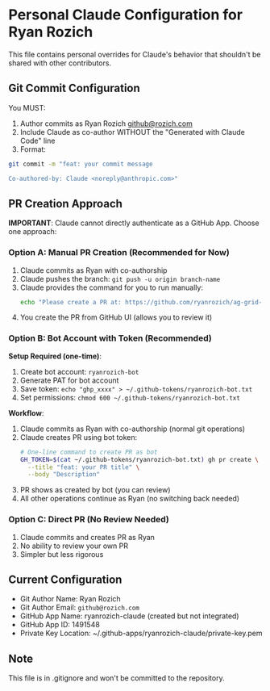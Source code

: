# Personal Claude Configuration for Ryan Rozich

This file contains personal overrides for Claude's behavior that shouldn't be shared with other contributors.

## Git Commit Configuration

You MUST:

1. Author commits as Ryan Rozich <github@rozich.com>
2. Include Claude as co-author WITHOUT the "Generated with Claude Code" line
3. Format:

```bash
git commit -m "feat: your commit message

Co-authored-by: Claude <noreply@anthropic.com>"
```

## PR Creation Approach

**IMPORTANT**: Claude cannot directly authenticate as a GitHub App. Choose one approach:

### Option A: Manual PR Creation (Recommended for Now)

1. Claude commits as Ryan with co-authorship
2. Claude pushes the branch: `git push -u origin branch-name`
3. Claude provides the command for you to run manually:
   ```bash
   echo "Please create a PR at: https://github.com/ryanrozich/ag-grid-react-components/compare/branch-name"
   ```
4. You create the PR from GitHub UI (allows you to review it)

### Option B: Bot Account with Token (Recommended)

**Setup Required (one-time)**:

1. Create bot account: `ryanrozich-bot`
2. Generate PAT for bot account
3. Save token: `echo "ghp_xxxx" > ~/.github-tokens/ryanrozich-bot.txt`
4. Set permissions: `chmod 600 ~/.github-tokens/ryanrozich-bot.txt`

**Workflow**:

1. Claude commits as Ryan with co-authorship (normal git operations)
2. Claude creates PR using bot token:
   ```bash
   # One-line command to create PR as bot
   GH_TOKEN=$(cat ~/.github-tokens/ryanrozich-bot.txt) gh pr create \
     --title "feat: your PR title" \
     --body "Description"
   ```
3. PR shows as created by bot (you can review)
4. All other operations continue as Ryan (no switching back needed)

### Option C: Direct PR (No Review Needed)

1. Claude commits and creates PR as Ryan
2. No ability to review your own PR
3. Simpler but less rigorous

## Current Configuration

- Git Author Name: Ryan Rozich
- Git Author Email: `github@rozich.com`
- GitHub App Name: ryanrozich-claude (created but not integrated)
- GitHub App ID: 1491548
- Private Key Location: ~/.github-apps/ryanrozich-claude/private-key.pem

## Note

This file is in .gitignore and won't be committed to the repository.
